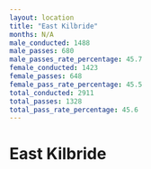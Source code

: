 ```yaml
---
layout: location
title: "East Kilbride"
months: N/A
male_conducted: 1488
male_passes: 680
male_passes_rate_percentage: 45.7
female_conducted: 1423
female_passes: 648
female_pass_rate_percentage: 45.5
total_conducted: 2911
total_passes: 1328
total_pass_rate_percentage: 45.6
---
```


# East Kilbride
